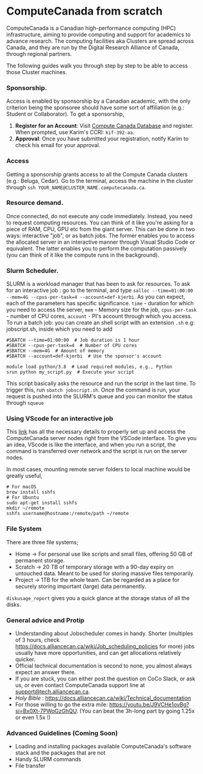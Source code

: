 # ComputeCanada from scratch

ComputeCanada is a Canadian high-performance computing (HPC) infrastructure, aiming to provide computing and support for academics to advance research. The computing facilities aka Clusters are spread across Canada, and they are run by the Digital Research Alliance of Canada, through regional partners.

The following guides walk you through step by step to be able to access those Cluster machines.

### Sponsorship. 
Access is enabled by sponsorship by a Canadian academic, with the only criterion being the sponsoree should have some sort of affiliation (e.g.: Student or Collaborator). To get a sponsorship,
1. **Register for an Account**: Visit [Compute Canada Database](https://ccdb.alliancecan.ca/security/login) and register. When prompted, use Karim's CCRI: `kif-392-aa`.
2. **Approval**: Once you have submitted your registration, notify Karim to check his email for your approval.

### Access
Getting a sponsorship grants access to all the Compute Canada clusters (e.g.: Beluga, Cedar). Go to the terminal, access the machine in the cluster through `ssh YOUR_NAME@CLUSTER_NAME.computecanada.ca`. 


### Resource demand. 
Once connected, do not execute any code immediately. Instead, you need to request computing resources. You can think of it like you're asking for a piece of RAM, CPU, GPU etc from the giant server. This can be done in two ways: interactive "job", or as batch jobs. The former enables you to access the allocated server in an interactive manner through Visual Studio Code or equivalent. The latter enables you to perform the computation passively (you can think of it like the compute runs in the background).

### Slurm Scheduler. 
SLURM is a workload manager that has been to ask for resources. To ask for an interactive job : go to the terminal, and type `salloc --time=01:00:00 --mem=4G --cpus-per-task=4 --account=def-kjerbi`. As you can expect, each of the parameters has specific significance. `time` - duration for which you need to access the server, `mem` - Memory size for the job, `cpus-per-task` - number of CPU cores, `account` - PI's account through which you access. To run a batch job: you can create an shell script with an extension `.sh` e.g: jobscript.sh, inside which you need to add 

```#!/bin/bash
#SBATCH --time=01:00:00  # Job duration is 1 hour
#SBATCH --cpus-per-task=4  # Number of CPU cores
#SBATCH --mem=4G  # Amount of memory
#SBATCH --account=def-kjerbi  # Use the sponsor's account

module load python/3.8  # Load required modules, e.g., Python
srun python my_script.py  # Execute your script
```

This script basically asks the resource and run the script in the last time. To trigger this, run `sbatch jobscript.sh`. Once the command is run, your request is pushed into the SLURM's queue and you can monitor the status through `squeue`

### Using VScode for an interactive job
This [link](https://prashp.gitlab.io/post/compute-canada-tut/#531-using-jupyter-on-compute-canada) has all the necessary details to properly set up and access the ComputeCanada server nodes right from the VSCode interface. To give you an idea, VScode is like the interface, and when you run a script, the command is transferred over network and the script is run on the server nodes.

In most cases, mounting remote server folders to local machine would be greatly useful,
```
# For macOS
brew install sshfs
# For Ubuntu
sudo apt-get install sshfs
mkdir ~/remote
sshfs username@hostname:/remote/path ~/remote
```

### File System
There are three file systems;
- Home -> For personal use like scripts and small files, offering 50 GB of permanent storage.
- Scratch -> 20 TB of temporary storage with a 90-day expiry on untouched data. Meant to be used for storing massive files temporarily.
- Project -> 1TB for the whole team. Can be regarded as a place for securely storing important (large) data permanently.

`diskusage_report` gives you a quick glance at the storage status of all the disks.

### General advice and Protip
- Understanding about Jobscheduler comes in handy. Shorter (multiples of 3 hours, check https://docs.alliancecan.ca/wiki/Job_scheduling_policies for more) jobs usually have more opportunities, and can get allocations relatively quicker.
- Official technical documentation is second to none, you almost always expect an answer there. 
- If you are stuck, you can either post the question on CoCo Slack, or ask us, or even contact ComputeCanada support line at support@tech.alliancecan.ca.
- *Holy Bible* : https://docs.alliancecan.ca/wiki/Technical_documentation
- For those willing to go the extra mile: https://youtu.be/J9VCHe1ovBg?si=Bx0Xt-7PWoGzGhQU. (You can beat the 3h-long part by going 1.25x or even 1.5x !)

### Advanced Guidelines (Coming Soon)
- Loading and installing packages available ComputeCanada's software stack and the packages that are not
- Handy SLURM commands
- File transfer